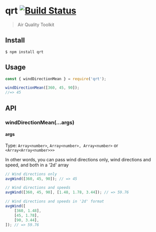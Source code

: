 # qrt [![Build Status](https://travis-ci.com/portothree/qrt.svg?branch=master)](https://travis-ci.com/github/portothree/qrt)

> Air Quality Toolkit

## Install

```
$ npm install qrt
```

## Usage

```js
const { windDirectionMean } = require('qrt');

windDirectionMean([360, 45, 90]);
//=> 45
```

## API

### windDirectionMean(...args)

#### args

Type: `Array<number>`, `Array<number>, Array<number>` or `<Array<Array<number>>>`

In other words, you can pass wind directions only, wind directions and speed, and both in a '2d' array

```js
// Wind directions only
avgWind([360, 45, 90]); // => 45

// Wind directions and speeds
avgWind([360, 45, 90], [1.48, 1.78, 3.44]); // => 59.76

// Wind directions and speeds in '2d' format
avgWind([
	[360, 1.48],
	[45, 1.78],
	[90, 3.44],
]); // => 59.76
```
